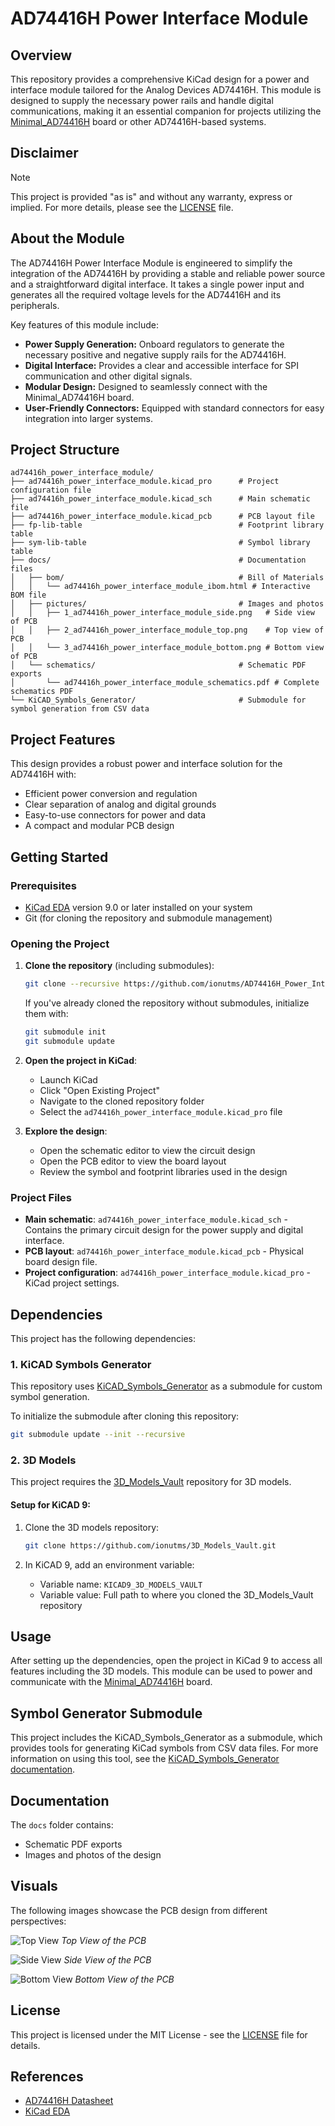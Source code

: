 # AD74416H Power Interface Module

## Overview

This repository provides a comprehensive KiCad design for a power and interface module tailored for the Analog Devices AD74416H. This module is designed to supply the necessary power rails and handle digital communications, making it an essential companion for projects utilizing the [Minimal_AD74416H](https://github.com/ionutms/Minimal_AD74416H) board or other AD74416H-based systems.

## Disclaimer

> [!NOTE]
> This project is provided "as is" and without any warranty, express or implied. For more details, please see the [LICENSE](LICENSE) file.

## About the Module

The AD74416H Power Interface Module is engineered to simplify the integration of the AD74416H by providing a stable and reliable power source and a straightforward digital interface. It takes a single power input and generates all the required voltage levels for the AD74416H and its peripherals.

Key features of this module include:

- **Power Supply Generation:** Onboard regulators to generate the necessary positive and negative supply rails for the AD74416H.
- **Digital Interface:** Provides a clear and accessible interface for SPI communication and other digital signals.
- **Modular Design:** Designed to seamlessly connect with the Minimal_AD74416H board.
- **User-Friendly Connectors:** Equipped with standard connectors for easy integration into larger systems.

## Project Structure

```
ad74416h_power_interface_module/
├── ad74416h_power_interface_module.kicad_pro      # Project configuration file
├── ad74416h_power_interface_module.kicad_sch      # Main schematic file
├── ad74416h_power_interface_module.kicad_pcb      # PCB layout file
├── fp-lib-table                                   # Footprint library table
├── sym-lib-table                                  # Symbol library table
├── docs/                                          # Documentation files
│   ├── bom/                                       # Bill of Materials
│   │   └── ad74416h_power_interface_module_ibom.html # Interactive BOM file
│   ├── pictures/                                  # Images and photos
│   │   ├── 1_ad74416h_power_interface_module_side.png   # Side view of PCB
│   │   ├── 2_ad74416h_power_interface_module_top.png    # Top view of PCB
│   │   └── 3_ad74416h_power_interface_module_bottom.png # Bottom view of PCB
│   └── schematics/                                # Schematic PDF exports
│       └── ad74416h_power_interface_module_schematics.pdf # Complete schematics PDF
└── KiCAD_Symbols_Generator/                       # Submodule for symbol generation from CSV data
```

## Project Features

This design provides a robust power and interface solution for the AD74416H with:

-   Efficient power conversion and regulation
-   Clear separation of analog and digital grounds
-   Easy-to-use connectors for power and data
-   A compact and modular PCB design

## Getting Started

### Prerequisites

-   [KiCad EDA](https://www.kicad.org/) version 9.0 or later installed on your system
-   Git (for cloning the repository and submodule management)

### Opening the Project

1.  **Clone the repository** (including submodules):
    ```bash
    git clone --recursive https://github.com/ionutms/AD74416H_Power_Interface_Module.git
    ```

    If you've already cloned the repository without submodules, initialize them with:
    ```bash
    git submodule init
    git submodule update
    ```

2.  **Open the project in KiCad**:
    -   Launch KiCad
    -   Click "Open Existing Project"
    -   Navigate to the cloned repository folder
    -   Select the `ad74416h_power_interface_module.kicad_pro` file

3.  **Explore the design**:
    -   Open the schematic editor to view the circuit design
    -   Open the PCB editor to view the board layout
    -   Review the symbol and footprint libraries used in the design

### Project Files

-   **Main schematic**: `ad74416h_power_interface_module.kicad_sch` - Contains the primary circuit design for the power supply and digital interface.
-   **PCB layout**: `ad74416h_power_interface_module.kicad_pcb` - Physical board design file.
-   **Project configuration**: `ad74416h_power_interface_module.kicad_pro` - KiCad project settings.

## Dependencies

This project has the following dependencies:

### 1. KiCAD Symbols Generator

This repository uses [KiCAD_Symbols_Generator](https://github.com/ionutms/KiCAD_Symbols_Generator) as a submodule for custom symbol generation.

To initialize the submodule after cloning this repository:

```bash
git submodule update --init --recursive
```

### 2. 3D Models

This project requires the [3D_Models_Vault](https://github.com/ionutms/3D_Models_Vault) repository for 3D models.

#### Setup for KiCAD 9:

1.  Clone the 3D models repository:
    ```bash
    git clone https://github.com/ionutms/3D_Models_Vault.git
    ```

2.  In KiCAD 9, add an environment variable:
    -   Variable name: `KICAD9_3D_MODELS_VAULT`
    -   Variable value: Full path to where you cloned the 3D_Models_Vault repository

## Usage

After setting up the dependencies, open the project in KiCad 9 to access all features including the 3D models. This module can be used to power and communicate with the [Minimal_AD74416H](https://github.com/ionutms/Minimal_AD74416H) board.

## Symbol Generator Submodule

This project includes the KiCAD_Symbols_Generator as a submodule, which provides tools for generating KiCad symbols from CSV data files. For more information on using this tool, see the [KiCAD_Symbols_Generator documentation](ad74416h_power_interface_module/KiCAD_Symbols_Generator/README.md).

## Documentation

The `docs` folder contains:
-   Schematic PDF exports
-   Images and photos of the design

## Visuals

The following images showcase the PCB design from different perspectives:

![Top View](ad74416h_power_interface_module/docs/pictures/2_ad74416h_power_interface_module_top.png)
*Top View of the PCB*

![Side View](ad74416h_power_interface_module/docs/pictures/1_ad74416h_power_interface_module_side.png)
*Side View of the PCB*

![Bottom View](ad74416h_power_interface_module/docs/pictures/3_ad74416h_power_interface_module_bottom.png)
*Bottom View of the PCB*

## License

This project is licensed under the MIT License - see the [LICENSE](LICENSE) file for details.

## References

-   [AD74416H Datasheet](https://www.analog.com/media/en/technical-documentation/data-sheets/ad74416h.pdf)
-   [KiCad EDA](https://www.kicad.org/)